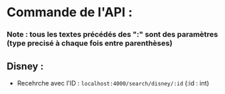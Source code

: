 # Commande de l'API :
### Note : tous les textes précédés des ":" sont des paramètres (type precisé à chaque fois entre parenthèses)
## Disney : 
* Recehrche avec l'ID : `localhost:4000/search/disney/:id` (:id : int)